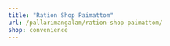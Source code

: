 ```yaml
---
title: "Ration Shop Paimattom"
url: /pallarimangalam/ration-shop-paimattom/
shop: convenience
---
```

